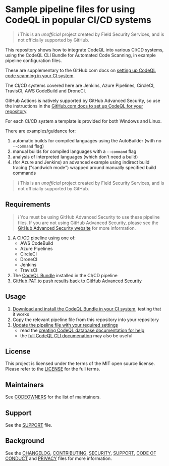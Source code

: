 # Sample pipeline files for using CodeQL in popular CI/CD systems

> ℹ️ This is an _unofficial_ project created by Field Security Services, and is not officially supported by GitHub.

This repository shows how to integrate CodeQL into various CI/CD systems, using the CodeQL CLI Bundle for Automated Code Scanning, in example pipeline configuration files.

These are supplementary to the GitHub.com docs on [setting up CodeQL code scanning in your CI system](https://docs.github.com/en/enterprise-cloud@latest/code-security/code-scanning/using-codeql-code-scanning-with-your-existing-ci-system/about-codeql-code-scanning-in-your-ci-system).

The CI/CD systems covered here are Jenkins, Azure Pipelines, CircleCI, TravisCI, AWS CodeBuild and DroneCI.

GitHub Actions is natively supported by GitHub Advanced Security, so use the instructions in the [GitHub.com docs to set up CodeQL for your repository](https://docs.github.com/en/enterprise-cloud@latest/code-security/code-scanning/automatically-scanning-your-code-for-vulnerabilities-and-errors/customizing-code-scanning).

For each CI/CD system a template is provided for both Windows and Linux.

There are examples/guidance for:

1. automatic builds for compiled languages using the AutoBuilder (with no `--command` flag)
2. manual builds for compiled languages with a `--command` flag
3. analysis of interpreted languages (which don't need a build)
4. (for Azure and Jenkins) an advanced example using indirect build tracing ("sandwich mode") wrapped around manually specified build commands

> ℹ️ This is an _unofficial_ project created by Field Security Services, and is not officially supported by GitHub.

## Requirements

> ℹ️ You must be using GitHub Advanced Security to use these pipeline files. If you are not using GitHub Advanced Security, please see the [GitHub Advanced Security website](https://github.com/features/security) for more information.

1. A CI/CD pipeline using one of:
    * AWS CodeBuild
    * Azure Pipelines
    * CircleCI
    * DroneCI
    * Jenkins
    * TravisCI
2. The [CodeQL Bundle](https://github.com/github/codeql-action/releases) installed in the CI/CD pipeline
3. [GitHub PAT to push results back to GitHub Advanced Security](https://docs.github.com/en/code-security/code-scanning/using-codeql-code-scanning-with-your-existing-ci-system/configuring-codeql-cli-in-your-ci-system#uploading-results-to-github)

## Usage

1. [Download and install the CodeQL Bundle in your CI system](https://docs.github.com/en/enterprise-cloud@latest/code-security/code-scanning/using-codeql-code-scanning-with-your-existing-ci-system/installing-codeql-cli-in-your-ci-system), testing that it works
2. Copy the relevant pipeline file from this repository into your repository
3. [Update the pipeline file with your required settings](https://docs.github.com/en/enterprise-cloud@latest/code-security/code-scanning/using-codeql-code-scanning-with-your-existing-ci-system/configuring-codeql-cli-in-your-ci-system)
    * read the [creating CodeQL database documentation for help](https://codeql.github.com/docs/codeql-cli/manual/database-create/)
    * the [full CodeQL CLI documenation](https://docs.github.com/en/enterprise-cloud@latest/code-security/codeql-cli/using-the-codeql-cli/about-the-codeql-cli) may also be useful

## License

This project is licensed under the terms of the MIT open source license. Please refer to the [LICENSE](LICENSE) for the full terms.

## Maintainers

See [CODEOWNERS](CODEOWNERS) for the list of maintainers.

## Support

See the [SUPPORT](SUPPORT.md) file.

## Background

See the [CHANGELOG](CHANGELOG.md), [CONTRIBUTING](CONTRIBUTING.md), [SECURITY](SECURITY.md), [SUPPORT](SUPPORT.md), [CODE OF CONDUCT](CODE_OF_CONDUCT.md) and [PRIVACY](PRIVACY.md) files for more information.
